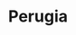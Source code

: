 ---
title: Perugia
date: 
draft: false

# descripcion
description : Aro de plata con piedra cubic

materials: Plata 925

color: Multicolor

dimensions: 1,3cm

code: 01-16-0341

type: "Aros"

categories: []

price: $6.110,00

price_eftvo: $5.190,00

# Images
# first image will be shown in the product page
images:
  # - image: "images/path_to_image"
  # La ubicacion de las imagenes es imagenes/Aros/Aros.Cubic/01-16-0341-perugia
  - image: "./images/aros/cubic/01-16-0341-tirita-multicolor-chica_a.JPG"
  - image: "./images/aros/cubic/01-16-0341-tirita-multicolor-chica_b.JPG"
---